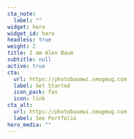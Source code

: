 ```yaml
---
cta_note:
  label: ""
widget: hero
widget_id: hero
headless: true
weight: 2
title: I am Alex Baum
subtitle: null
active: true
cta:
  url: https://photobaumwi.smugmug.com
  label: Get Started
  icon_pack: fas
  icon: link
cta_alt:
  url: https://photobaumwi.smugmug.com
  label: See Portfolio
hero_media: ""
---
```

